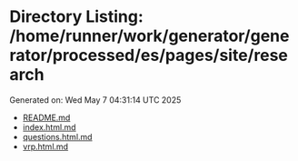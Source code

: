 # Directory Listing: /home/runner/work/generator/generator/processed/es/pages/site/research
Generated on: Wed May  7 04:31:14 UTC 2025

- [README.md](README.md)
- [index.html.md](index.html.md)
- [questions.html.md](questions.html.md)
- [vrp.html.md](vrp.html.md)
